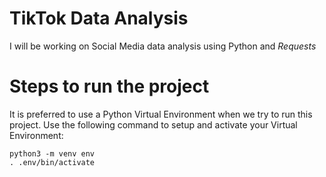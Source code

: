 # TikTok Data Analysis

I will be working on Social Media data analysis using Python and *Requests*

# Steps to run the project

It is preferred to use a Python Virtual Environment when we try to run this project. Use the following command to setup and activate your Virtual Environment:

```
python3 -m venv env
. .env/bin/activate
```

